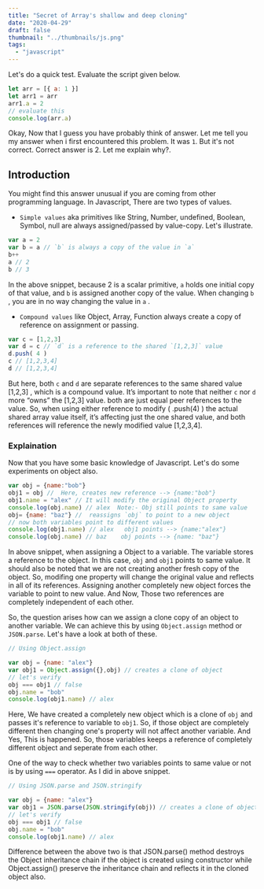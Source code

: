 ```yaml
---
title: "Secret of Array's shallow and deep cloning"
date: "2020-04-29"
draft: false
thumbnail: "../thumbnails/js.png"
tags:
  - "javascript"
---
```


Let's do a quick test. Evaluate the script given below.

```javascript
let arr = [{ a: 1 }]
let arr1 = arr
arr1.a = 2
// evaluate this
console.log(arr.a)
```

Okay, Now that I guess you have probably think of answer. Let me tell you my answer when i first encountered this problem. It was `1`. But it's not correct. Correct answer is 2. Let me explain why?.

## Introduction

You might find this answer unusual if you are coming from other programming language. In Javascript, There are two types of values.

- `Simple values` aka primitives like String, Number, undefined, Boolean, Symbol, null are always assigned/passed by value-copy. Let's illustrate.

```js
var a = 2
var b = a // `b` is always a copy of the value in `a`
b++
a // 2
b // 3
```
In the above snippet, because 2 is a scalar primitive, `a` holds one initial copy of that value, and `b` is assigned another copy of the value. When changing `b` , you are in no way changing the value in `a` .

- `Compound values` like Object, Array, Function always create a copy of reference on assignment or passing.

```js
var c = [1,2,3]
var d = c // `d` is a reference to the shared `[1,2,3]` value
d.push( 4 )
c // [1,2,3,4]
d // [1,2,3,4]
```
But here, both `c` and `d` are separate references to the same shared value [1,2,3] , which is a compound value. It’s important to note that neither `c` nor `d` more “owns” the [1,2,3] value. both are just equal peer references to the value. So, when using either reference to modify ( .push(4) ) the actual shared array value itself, it’s affecting just the one shared value, and both references will reference the newly
modified value [1,2,3,4].

### Explaination

Now that you have some basic knowledge of Javascript. Let's do some experiments on object also.

```js
var obj = {name:"bob"}
obj1 = obj //  Here, creates new reference --> {name:"bob"} 
obj1.name = "alex" // It will modify the original Object property
console.log(obj.name) // alex  Note:- Obj still points to same value
obj= {name: "baz"} //  reassigns `obj` to point to a new object
// now both variables point to different values  
console.log(obj1.name) // alex   obj1 points --> {name:"alex"}
console.log(obj.name) // baz    obj points --> {name: "baz"}
```
In above snippet, when assigning a Object to a variable. The variable stores a reference to the object. In this case, `obj` and `obj1` points to same value. It should also be noted that we are not creating another fresh copy of the object. So, modifing one property will change the original value and reflects in all of its references. Assigning another completely new object forces the variable to point to new value. And Now, Those two references are completely independent of each other.

So, the question arises how can we assign a clone copy of an object to another variable. We can achieve this by using `Object.assign` method or `JSON.parse`. Let's have a look at both of these.

```js
// Using Object.assign

var obj = {name: "alex"}
var obj1 = Object.assign({},obj) // creates a clone of object
// let's verify
obj === obj1 // false
obj.name = "bob"
console.log(obj1.name) // alex
```
Here, We have created a completely new object which is a clone of `obj` and passes it's reference to variable to `obj1`. So, if those object are completely different then changing one's property will not affect another variable. And Yes, This is happened. So, those variables keeps a reference of completely different object and seperate from each other. 

One of the way to check whether two variables points to same value or not is by using `===` operator. As I did in above snippet.

```js
// Using JSON.parse and JSON.stringify

var obj = {name: "alex"}
var obj1 = JSON.parse(JSON.stringify(obj)) // creates a clone of object
// let's verify
obj === obj1 // false
obj.name = "bob"
console.log(obj1.name) // alex
```
Difference between the above two is that JSON.parse() method destroys the Object inheritance chain if the object is created using constructor while Object.assign() preserve the inheritance chain and reflects it in the cloned object also.